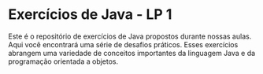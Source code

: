 # Exercícios de Java - LP 1
Este é o repositório de exercícios de Java propostos durante nossas aulas. Aqui você encontrará uma série de desafios práticos. Esses exercícios abrangem uma variedade de conceitos importantes da linguagem Java e da programação orientada a objetos.